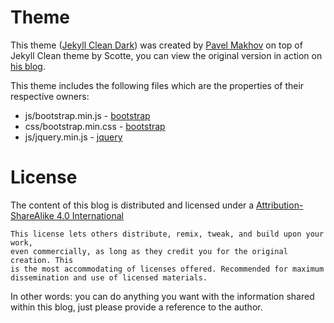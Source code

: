 Theme
=======

This theme ([Jekyll Clean Dark](https://github.com/streetturtle/jekyll-clean-dark)) was created by [Pavel Makhov](http://pavelmakhov.com) on top of Jekyll Clean theme by Scotte, you can view the original version in action on [his blog](https://scotte.github.io/).

This theme includes the following files which are the properties of their respective owners:

* js/bootstrap.min.js - [bootstrap](http://getbootstrap.com)
* css/bootstrap.min.css - [bootstrap](http://getbootstrap.com)
* js/jquery.min.js - [jquery](https://jquery.com)


License
=======

The content of this blog is distributed and licensed under a
[Attribution-ShareAlike 4.0 International](https://creativecommons.org/licenses/by-sa/4.0/)

    This license lets others distribute, remix, tweak, and build upon your work,
    even commercially, as long as they credit you for the original creation. This
    is the most accommodating of licenses offered. Recommended for maximum
    dissemination and use of licensed materials.

In other words: you can do anything you want with the information shared within this blog, just please
provide a reference to the author.

